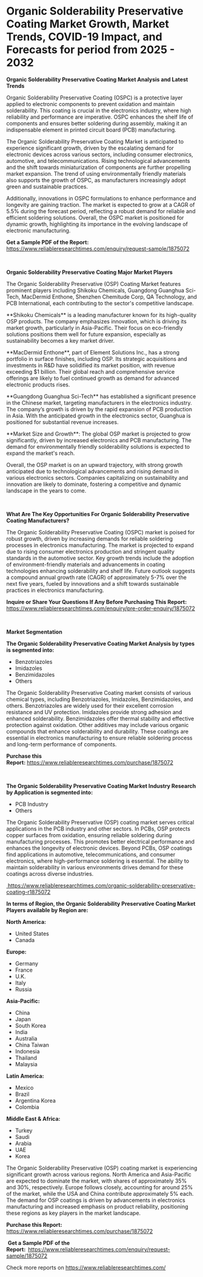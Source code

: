 <p><h1>Organic Solderability Preservative Coating Market Growth, Market Trends, COVID-19 Impact, and Forecasts for period from 2025 - 2032</h1></p><p><strong>Organic Solderability Preservative Coating Market Analysis and Latest Trends</strong></p>
<p><p>Organic Solderability Preservative Coating (OSPC) is a protective layer applied to electronic components to prevent oxidation and maintain solderability. This coating is crucial in the electronics industry, where high reliability and performance are imperative. OSPC enhances the shelf life of components and ensures better soldering during assembly, making it an indispensable element in printed circuit board (PCB) manufacturing.</p><p>The Organic Solderability Preservative Coating Market is anticipated to experience significant growth, driven by the escalating demand for electronic devices across various sectors, including consumer electronics, automotive, and telecommunications. Rising technological advancements and the shift towards miniaturization of components are further propelling market expansion. The trend of using environmentally friendly materials also supports the growth of OSPC, as manufacturers increasingly adopt green and sustainable practices.</p><p>Additionally, innovations in OSPC formulations to enhance performance and longevity are gaining traction. The market is expected to grow at a CAGR of 5.5% during the forecast period, reflecting a robust demand for reliable and efficient soldering solutions. Overall, the OSPC market is positioned for dynamic growth, highlighting its importance in the evolving landscape of electronic manufacturing.</p></p>
<p><strong>Get a Sample PDF of the Report:&nbsp;</strong> <a href="https://www.reliableresearchtimes.com/enquiry/request-sample/1875072?utm_campaign=2937&utm_medium=2&utm_source=Github&utm_content=ia&utm_term=03042025&utm_id=organic-solderability-preservative-coating">https://www.reliableresearchtimes.com/enquiry/request-sample/1875072</a></p>
<p>&nbsp;</p>
<p><strong>Organic Solderability Preservative Coating Major Market Players</strong></p>
<p><p>The Organic Solderability Preservative (OSP) Coating Market features prominent players including Shikoku Chemicals, Guangdong Guanghua Sci-Tech, MacDermid Enthone, Shenzhen Chemitude Corp, QA Technology, and PCB International, each contributing to the sector's competitive landscape.</p><p>**Shikoku Chemicals** is a leading manufacturer known for its high-quality OSP products. The company emphasizes innovation, which is driving its market growth, particularly in Asia-Pacific. Their focus on eco-friendly solutions positions them well for future expansion, especially as sustainability becomes a key market driver.</p><p>**MacDermid Enthone**, part of Element Solutions Inc., has a strong portfolio in surface finishes, including OSP. Its strategic acquisitions and investments in R&D have solidified its market position, with revenue exceeding $1 billion. Their global reach and comprehensive service offerings are likely to fuel continued growth as demand for advanced electronic products rises.</p><p>**Guangdong Guanghua Sci-Tech** has established a significant presence in the Chinese market, targeting manufacturers in the electronics industry. The company’s growth is driven by the rapid expansion of PCB production in Asia. With the anticipated growth in the electronics sector, Guanghua is positioned for substantial revenue increases.</p><p>**Market Size and Growth**: The global OSP market is projected to grow significantly, driven by increased electronics and PCB manufacturing. The demand for environmentally friendly solderability solutions is expected to expand the market's reach.</p><p>Overall, the OSP market is on an upward trajectory, with strong growth anticipated due to technological advancements and rising demand in various electronics sectors. Companies capitalizing on sustainability and innovation are likely to dominate, fostering a competitive and dynamic landscape in the years to come.</p></p>
<p>&nbsp;</p>
<p><strong>What Are The Key Opportunities For Organic Solderability Preservative Coating Manufacturers?</strong></p>
<p><p>The Organic Solderability Preservative Coating (OSPC) market is poised for robust growth, driven by increasing demands for reliable soldering processes in electronics manufacturing. The market is projected to expand due to rising consumer electronics production and stringent quality standards in the automotive sector. Key growth trends include the adoption of environment-friendly materials and advancements in coating technologies enhancing solderability and shelf life. Future outlook suggests a compound annual growth rate (CAGR) of approximately 5-7% over the next five years, fueled by innovations and a shift towards sustainable practices in electronics manufacturing.</p></p>
<p><strong>Inquire or Share Your Questions If Any Before Purchasing This Report:</strong> <a href="https://www.reliableresearchtimes.com/enquiry/pre-order-enquiry/1875072?utm_campaign=2937&utm_medium=2&utm_source=Github&utm_content=ia&utm_term=03042025&utm_id=organic-solderability-preservative-coating">https://www.reliableresearchtimes.com/enquiry/pre-order-enquiry/1875072</a></p>
<p>&nbsp;</p>
<p><strong>Market Segmentation</strong></p>
<p><strong>The Organic Solderability Preservative Coating Market Analysis by types is segmented into:</strong></p>
<p><ul><li>Benzotriazoles</li><li>Imidazoles</li><li>Benzimidazoles</li><li>Others</li></ul></p>
<p><p>The Organic Solderability Preservative Coating market consists of various chemical types, including Benzotriazoles, Imidazoles, Benzimidazoles, and others. Benzotriazoles are widely used for their excellent corrosion resistance and UV protection. Imidazoles provide strong adhesion and enhanced solderability. Benzimidazoles offer thermal stability and effective protection against oxidation. Other additives may include various organic compounds that enhance solderability and durability. These coatings are essential in electronics manufacturing to ensure reliable soldering process and long-term performance of components.</p></p>
<p><strong>Purchase this Report:&nbsp;</strong><a href="https://www.reliableresearchtimes.com/purchase/1875072?utm_campaign=2937&utm_medium=2&utm_source=Github&utm_content=ia&utm_term=03042025&utm_id=organic-solderability-preservative-coating">https://www.reliableresearchtimes.com/purchase/1875072</a></p>
<p>&nbsp;</p>
<p><strong>The Organic Solderability Preservative Coating Market Industry Research by Application is segmented into:</strong></p>
<p><ul><li>PCB Industry</li><li>Others</li></ul></p>
<p><p>The Organic Solderability Preservative (OSP) coating market serves critical applications in the PCB industry and other sectors. In PCBs, OSP protects copper surfaces from oxidation, ensuring reliable soldering during manufacturing processes. This promotes better electrical performance and enhances the longevity of electronic devices. Beyond PCBs, OSP coatings find applications in automotive, telecommunications, and consumer electronics, where high-performance soldering is essential. The ability to maintain solderability in various environments drives demand for these coatings across diverse industries.</p></p>
<p><a href="https://www.reliableresearchtimes.com/organic-solderability-preservative-coating-r1875072?utm_campaign=2937&utm_medium=2&utm_source=Github&utm_content=ia&utm_term=03042025&utm_id=organic-solderability-preservative-coating">&nbsp;https://www.reliableresearchtimes.com/organic-solderability-preservative-coating-r1875072</a></p>
<p><strong>In terms of Region, the Organic Solderability Preservative Coating Market Players available by Region are:</strong></p>
<p>
    <p> <strong> North America: </strong>
        <ul>
            <li>United States</li>
            <li>Canada</li>
        </ul>
        </p> 
    <p> <strong> Europe: </strong>
        <ul>
            <li>Germany</li>
            <li>France</li>
            <li>U.K.</li>
            <li>Italy</li>
            <li>Russia</li>
        </ul>
        </p> 
    <p> <strong> Asia-Pacific: </strong>
        <ul>
            <li>China</li>
            <li>Japan</li>
            <li>South Korea</li>
            <li>India</li>
            <li>Australia</li>
            <li>China Taiwan</li>
            <li>Indonesia</li>
            <li>Thailand</li>
            <li>Malaysia</li>
        </ul>
        </p> 
    <p> <strong> Latin America: </strong>
        <ul>
            <li>Mexico</li>
            <li>Brazil</li>
            <li>Argentina Korea</li>
            <li>Colombia</li>
        </ul>
        </p> 
    <p> <strong> Middle East & Africa: </strong>
        <ul>
            <li>Turkey</li>
            <li>Saudi</li>
            <li>Arabia</li>
            <li>UAE</li>
            <li>Korea</li>
        </ul>
    </p>
    </p>
<p><p>The Organic Solderability Preservative (OSP) coating market is experiencing significant growth across various regions. North America and Asia-Pacific are expected to dominate the market, with shares of approximately 35% and 30%, respectively. Europe follows closely, accounting for around 25% of the market, while the USA and China contribute approximately 5% each. The demand for OSP coatings is driven by advancements in electronics manufacturing and increased emphasis on product reliability, positioning these regions as key players in the market landscape.</p></p>
<p><strong>Purchase this Report: </strong><a href="https://www.reliableresearchtimes.com/purchase/1875072?utm_campaign=2937&utm_medium=2&utm_source=Github&utm_content=ia&utm_term=03042025&utm_id=organic-solderability-preservative-coating">https://www.reliableresearchtimes.com/purchase/1875072</a></p>
<p>&nbsp;<strong>Get a Sample PDF of the Report:&nbsp;&nbsp;</strong><a href="https://www.reliableresearchtimes.com/enquiry/request-sample/1875072?utm_campaign=2937&utm_medium=2&utm_source=Github&utm_content=ia&utm_term=03042025&utm_id=organic-solderability-preservative-coating">https://www.reliableresearchtimes.com/enquiry/request-sample/1875072</a></p>
<p><strong></strong></p>
<p>Check more reports on <a href="https://www.reliableresearchtimes.com/?utm_campaign=2937&utm_medium=2&utm_source=Github&utm_content=ia&utm_term=03042025&utm_id=organic-solderability-preservative-coating">https://www.reliableresearchtimes.com/</a></p>